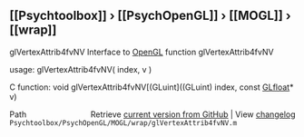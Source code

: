 ## [[Psychtoolbox]] &#8250; [[PsychOpenGL]] &#8250; [[MOGL]] &#8250; [[wrap]]

glVertexAttrib4fvNV  Interface to [OpenGL](OpenGL) function glVertexAttrib4fvNV  
  
usage:  glVertexAttrib4fvNV( index, v )  
  
C function:  void glVertexAttrib4fvNV[(GLuint]((GLuint) index, const [GLfloat](GLfloat)\* v)  




<div class="code_header" style="text-align:right;">
  <span style="float:left;">Path&nbsp;&nbsp;</span> <span class="counter">Retrieve <a href=
  "https://raw.github.com/Psychtoolbox-3/Psychtoolbox-3/beta/Psychtoolbox/PsychOpenGL/MOGL/wrap/glVertexAttrib4fvNV.m">current version from GitHub</a> | View <a href=
  "https://github.com/Psychtoolbox-3/Psychtoolbox-3/commits/beta/Psychtoolbox/PsychOpenGL/MOGL/wrap/glVertexAttrib4fvNV.m">changelog</a></span>
</div>
<div class="code">
  <code>Psychtoolbox/PsychOpenGL/MOGL/wrap/glVertexAttrib4fvNV.m</code>
</div>

